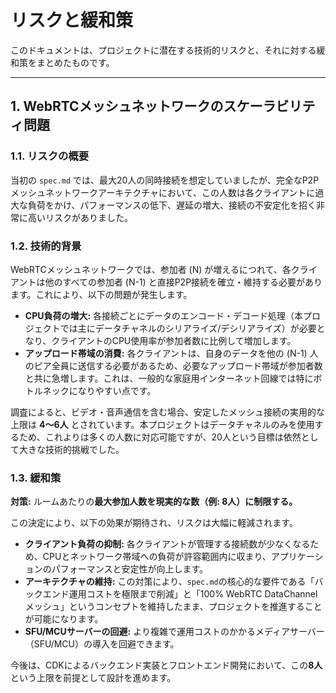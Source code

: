 # リスクと緩和策

このドキュメントは、プロジェクトに潜在する技術的リスクと、それに対する緩和策をまとめたものです。

---

## 1. WebRTCメッシュネットワークのスケーラビリティ問題

### 1.1. リスクの概要

当初の `spec.md` では、最大20人の同時接続を想定していましたが、完全なP2Pメッシュネットワークアーキテクチャにおいて、この人数は各クライアントに過大な負荷をかけ、パフォーマンスの低下、遅延の増大、接続の不安定化を招く非常に高いリスクがありました。

### 1.2. 技術的背景

WebRTCメッシュネットワークでは、参加者 (N) が増えるにつれて、各クライアントは他のすべての参加者 (N-1) と直接P2P接続を確立・維持する必要があります。これにより、以下の問題が発生します。

- **CPU負荷の増大:** 各接続ごとにデータのエンコード・デコード処理（本プロジェクトでは主にデータチャネルのシリアライズ/デシリアライズ）が必要となり、クライアントのCPU使用率が参加者数に比例して増加します。
- **アップロード帯域の消費:** 各クライアントは、自身のデータを他の (N-1) 人のピア全員に送信する必要があるため、必要なアップロード帯域が参加者数と共に急増します。これは、一般的な家庭用インターネット回線では特にボトルネックになりやすい点です。

調査によると、ビデオ・音声通信を含む場合、安定したメッシュ接続の実用的な上限は **4〜6人** とされています。本プロジェクトはデータチャネルのみを使用するため、これよりは多くの人数に対応可能ですが、20人という目標は依然として大きな技術的挑戦でした。

### 1.3. 緩和策

**対策:** ルームあたりの**最大参加人数を現実的な数（例: 8人）に制限する。**

この決定により、以下の効果が期待され、リスクは大幅に軽減されます。

- **クライアント負荷の抑制:** 各クライアントが管理する接続数が少なくなるため、CPUとネットワーク帯域への負荷が許容範囲内に収まり、アプリケーションのパフォーマンスと安定性が向上します。
- **アーキテクチャの維持:** この対策により、`spec.md`の核心的な要件である「バックエンド運用コストを極限まで削減」と「100% WebRTC DataChannel メッシュ」というコンセプトを維持したまま、プロジェクトを推進することが可能になります。
- **SFU/MCUサーバーの回避:** より複雑で運用コストのかかるメディアサーバー（SFU/MCU）の導入を回避できます。

今後は、CDKによるバックエンド実装とフロントエンド開発において、この**8人**という上限を前提として設計を進めます。
